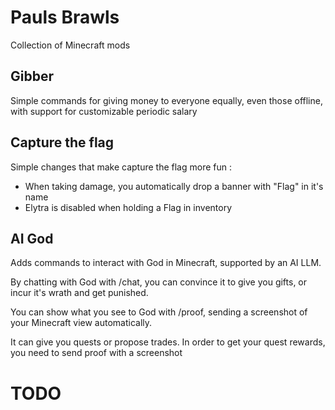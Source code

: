# Pauls Brawls

Collection of Minecraft mods

## Gibber

Simple commands for giving money to everyone equally, even those offline, with support for customizable periodic salary

## Capture the flag

Simple changes that make capture the flag more fun :
* When taking damage, you automatically drop a banner with "Flag" in it's name
* Elytra is disabled when holding a Flag in inventory

## AI God

Adds commands to interact with God in Minecraft, supported by an AI LLM.

By chatting with God with /chat, you can convince it to give you gifts, or incur it's wrath and get punished.

You can show what you see to God with /proof, sending a screenshot of your Minecraft view automatically.

It can give you quests or propose trades.
In order to get your quest rewards, you need to send proof with a screenshot

# TODO

